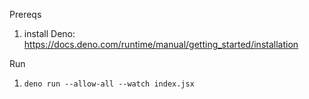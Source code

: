 Prereqs

1. install Deno:
   https://docs.deno.com/runtime/manual/getting_started/installation

Run

1. `deno run --allow-all --watch index.jsx`
